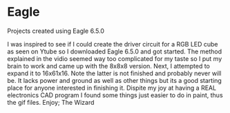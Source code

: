 Eagle
=====

Projects created using Eagle 6.5.0

I was inspired to see if I could create the driver circuit for a RGB LED cube as seen on
Ytube so I downloaded Eagle 6.5.0 and got started. The method explained in the vidio seemed 
way too complicated for my taste so I put my brain to work and came up with the 8x8x8 version.
Next, I attempted to expand it to 16x61x16. Note the latter is not finished and probably never
will be. It lacks power and ground as well as other things but its a good starting place for
anyone interested in finishing it. Dispite my joy at having a REAL electronics CAD program
I found some things just easier to do in paint, thus the gif files. Enjoy; The Wizard
